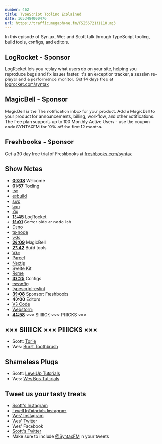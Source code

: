 ```yaml
---
number: 462
title: TypeScript Tooling Explained
date: 1653480000476
url: https://traffic.megaphone.fm/FSI5672131110.mp3
---
```


In this episode of Syntax, Wes and Scott talk through TypeScript tooling, build tools, configs, and editors.

## LogRocket  - Sponsor

LogRocket lets you replay what users do on your site, helping you reproduce bugs and fix issues faster. It's an exception tracker, a session re-player and a performance monitor. Get 14 days free at [logrocket.com/syntax](https://logrocket.com/syntax).

## MagicBell - Sponsor

MagicBell is the The notification inbox for your product. Add a MagicBell to your product for announcements, billing, workflow, and other notifications. The free plan supports up to 100 Monthly Active Users - use the coupon code SYNTAXFM for 10% off the first 12 months.

## Freshbooks  - Sponsor

Get a 30 day free trial of Freshbooks at [freshbooks.com/syntax](https://freshbooks.com/syntax)

## Show Notes

* **[00:08](#t=00:08)** Welcome
* **[01:57](#t=01:57)** Tooling
* [tsc](https://www.typescriptlang.org/docs/handbook/compiler-options.html)
* [esbuild](https://esbuild.github.io)
* [swc](https://swc.rs)
* [bun](https://bun.sh)
* [Zig](https://ziglearn.org)
* **[13:45](#t=13:45)** LogRocket
* **[15:01](#t=15:01)** Server side or node-ish
* [Deno](https://deno.land)
* [ts-node](https://www.npmjs.com/package/ts-node)
* [wds](https://github.com/gadget-inc/wds)
* **[26:09](#t=26:09)** MagicBell
* **[27:42](#t=27:42)** Build tools
* [Vite](https://vitejs.dev)
* [Parcel](https://parceljs.org)
* [Nextjs](https://nextjs.org)
* [Svelte Kit](https://kit.svelte.dev)
* [Rome](https://rome.tools)
* **[33:25](#t=33:25)** Configs
* [tsconfig](https://www.typescriptlang.org/tsconfig#module)
* [typescript-eslint](https://typescript-eslint.io)
* **[39:08](#t=39:08)** Sponsor: Freshbooks
* **[40:00](#t=40:00)** Editors
* [VS Code](https://code.visualstudio.com)
* [Webstorm](https://www.jetbrains.com/webstorm/)
* **[44:58](#t=44:58)** ××× SIIIIICK ××× PIIIICKS ×××

## ××× SIIIIICK ××× PIIIICKS ×××

* Scott: [Tonie](https://amzn.to/3Nzziuv)
* Wes: [Burst Toothbrush](https://www.burstoralcare.com/)

## Shameless Plugs

* Scott: [LevelUp Tutorials](https://leveluptutorials.com/tutorials/keystone-js/introduction)
* Wes: [Wes Bos Tutorials](https://wesbos.com/courses)

## Tweet us your tasty treats

* [Scott's Instagram](https://www.instagram.com/stolinski/)
* [LevelUpTutorials Instagram](https://www.instagram.com/LevelUpTutorials/)
* [Wes' Instagram](https://www.instagram.com/wesbos/)
* [Wes' Twitter](https://twitter.com/wesbos)
* [Wes' Facebook](https://www.facebook.com/wesbos.developer)
* [Scott's Twitter](https://twitter.com/stolinski)
* Make sure to include [@SyntaxFM](https://twitter.com/SyntaxFM) in your tweets
